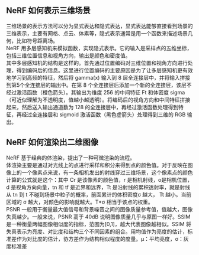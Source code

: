 
## NeRF 如何表示三维场景
三维场景的表示方法可以分为显式表达和隐式表达，显式表达能够直接看到场景的三维表示，主要有网格、点云、体素等，隐式表示通常是用一个函数来描述场景几何，比如符号距离场。  
NeRF 用多层感知机来模拟函数，实现隐式表示。它的输入是采样点的五维坐标，包括三维位置信息和视角方向，输出是颜色和密度值。  
其中多层感知机的结构是这样的。首先通过位置编码对三维位置和视角方向进行处理，得到编码后的信息。这里进行位置编码的主要原因是为了让多层感知机更有效地学习到高频的特征，然后将 gamma(x) 输入到 8 层全连接层中，并将输入拼接到第5个全连接层的输出中。在第 8 个全连接层后添加一个新的全连接层，该层不经过激活函数（橙色箭头）。其输出为维度 256 的中间特征 Ft 和体密度 sigma（可近似理解为不透明度，值越小越透明）。将编码后的视角方向和中间特征拼接起来，然后送入输出通道数为 128 的全连接层中，再经过激活函数处理得到特征，再经过全连接层和 sigmoid 激活函数（黑色虚箭头）处理得到三维的 RGB 输出。  
## NeRF 如何渲染出二维图像
NeRF 基于经典的体渲染，提出了一种可微渲染的流程。  
体渲染主要是通过对光线上的点进行采样和积分来得到点的颜色值。对于反映在图像上的一个像素点来说，有一条相机发出的射线穿过三维场景，这个像素点的颜色计算的公式就是这个：其中 Cr 是该像素的颜色值，r 是相机射线，o是相机位置，d 是视角方向向量，tn 和 tf 是近界和远界，Tt 是沿射线的累积透射率，就是射线从 tn 到 t 不碰到场景中粒子的概率，前面累计的体积密度σ 越大， Tt 越小。当前区域的 σ 越大，对颜色的影响就越大。T*σ 相当于该点的权重。  
PSNR 一般用于衡量最大值信号和背景噪音之间的图像质量参考值，值越大，图像失真越少。一般来说，PSNR 高于 40dB 说明图像质量几乎与原图一样好。SSIM是一种衡量两幅图像相似度的指标，范围为[0,1]，越大代表图像越相似。SSIM 将失真表示为亮度、对比度和结构三个不同因素的组合。用均值作为亮度的估计，标准差作为对比度的估计，协方差作为结构相似程度的度量。μ：平均亮度，σ：灰度标准差  
